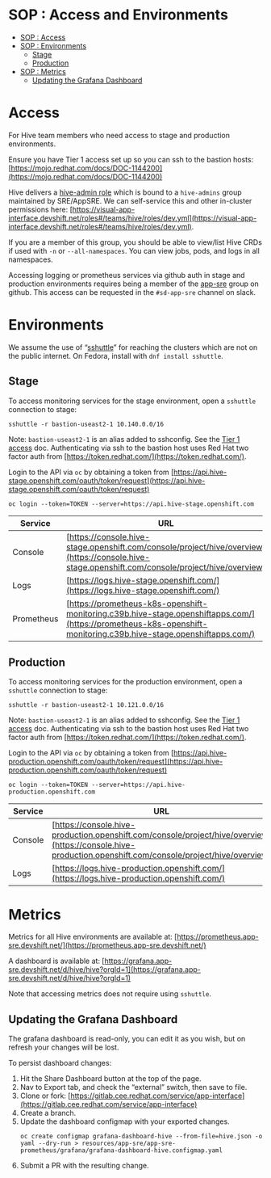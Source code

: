 # SOP : Access and Environments

<!-- TOC depthTo:2 -->

- [SOP : Access](#Access)
- [SOP : Environments](#Environments)
    - [Stage](##Stage)
    - [Production](##Production)
- [SOP : Metrics](#Metrics)
    - [Updating the Grafana Dashboard](##Updating-the-Grafana-Dashboard)

<!-- /TOC -->

# Access

For Hive team members who need access to stage and production environments.

Ensure you have Tier 1 access set up so you can ssh to the bastion hosts:
[https://mojo.redhat.com/docs/DOC-1144200](https://mojo.redhat.com/docs/DOC-1144200)

Hive delivers a [hive-admin role](https://github.com/openshift/hive/blob/master/config/rbac/hive_admin_role.yaml) which is bound to a `hive-admins` group maintained by SRE/AppSRE. We can self-service this and other in-cluster permissions here: [https://visual-app-interface.devshift.net/roles#/teams/hive/roles/dev.yml](https://visual-app-interface.devshift.net/roles#/teams/hive/roles/dev.yml).

If you are a member of this group, you should be able to view/list Hive CRDs if used with `-n` or `--all-namespaces`. You can view jobs, pods, and logs in all namespaces.

Accessing logging or prometheus services via github auth in stage and production environments requires being a member of the [app-sre](https://github.com/app-sre) group on github. This access can be requested in the `#sd-app-sre` channel on slack.

# Environments

We assume the use of “[sshuttle](https://github.com/sshuttle/sshuttle)” for reaching the clusters which are not on the public internet. On Fedora, install with `dnf install sshuttle`.

## Stage

To access monitoring services for the stage environment, open a `sshuttle` connection to stage:

```
sshuttle -r bastion-useast2-1 10.140.0.0/16
```

Note: `bastion-useast2-1` is an alias added to sshconfig. See the [Tier 1 access](https://mojo.redhat.com/docs/DOC-1144200) doc. Authenticating via ssh to the bastion host uses Red Hat two factor auth from [https://token.redhat.com/](https://token.redhat.com/).

Login to the API via `oc` by obtaining a token from [https://api.hive-stage.openshift.com/oauth/token/request](https://api.hive-stage.openshift.com/oauth/token/request)

```
oc login --token=TOKEN --server=https://api.hive-stage.openshift.com
```

| Service    | URL |
| ---------- | --- |
| Console    | [https://console.hive-stage.openshift.com/console/project/hive/overview](https://console.hive-stage.openshift.com/console/project/hive/overview) |
| Logs       | [https://logs.hive-stage.openshift.com/](https://logs.hive-stage.openshift.com/) |
| Prometheus | [https://prometheus-k8s-openshift-monitoring.c39b.hive-stage.openshiftapps.com/](https://prometheus-k8s-openshift-monitoring.c39b.hive-stage.openshiftapps.com/) |

## Production

To access monitoring services for the production environment, open a `sshuttle` connection to stage:

```
sshuttle -r bastion-useast2-1 10.121.0.0/16
```

Note: `bastion-useast2-1` is an alias added to sshconfig. See the [Tier 1 access](https://mojo.redhat.com/docs/DOC-1144200) doc. Authenticating via ssh to the bastion host uses Red Hat two factor auth from [https://token.redhat.com/](https://token.redhat.com/).

Login to the API via `oc` by obtaining a token from [https://api.hive-production.openshift.com/oauth/token/request](https://api.hive-production.openshift.com/oauth/token/request)

```
oc login --token=TOKEN --server=https://api.hive-production.openshift.com
```

| Service    | URL |
| ---------- | --- |
| Console    | [https://console.hive-production.openshift.com/console/project/hive/overview](https://console.hive-production.openshift.com/console/project/hive/overview) |
| Logs       | [https://logs.hive-production.openshift.com/](https://logs.hive-production.openshift.com/) |

# Metrics

Metrics for all Hive environments are available at: [https://prometheus.app-sre.devshift.net/](https://prometheus.app-sre.devshift.net/)

A dashboard is available at: [https://grafana.app-sre.devshift.net/d/hive/hive?orgId=1](https://grafana.app-sre.devshift.net/d/hive/hive?orgId=1)

Note that accessing metrics does not require using `sshuttle`.

## Updating the Grafana Dashboard

The grafana dashboard is read-only, you can edit it as you wish, but on refresh your changes will be lost. 

To persist dashboard changes: 

1. Hit the Share Dashboard button at the top of the page.
2. Nav to Export tab, and check the “external” switch, then save to file.
3. Clone or fork: [https://gitlab.cee.redhat.com/service/app-interface](https://gitlab.cee.redhat.com/service/app-interface)
4. Create a branch.
5. Update the dashboard configmap with your exported changes. 
   ```
   oc create configmap grafana-dashboard-hive --from-file=hive.json -o yaml --dry-run > resources/app-sre/app-sre-prometheus/grafana/grafana-dashboard-hive.configmap.yaml
   ```
6. Submit a PR with the resulting change.

